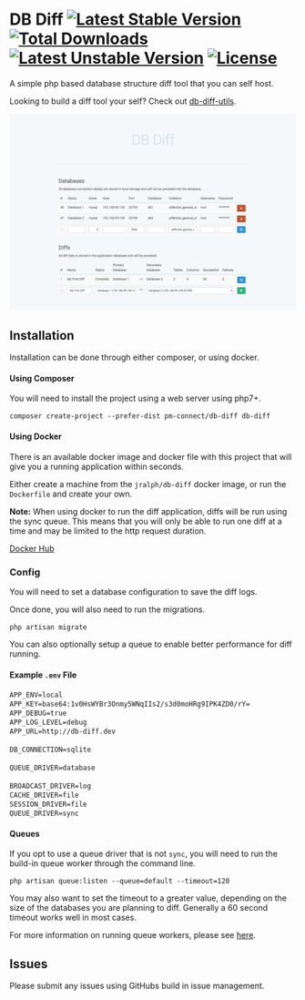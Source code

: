 # DB Diff [![Latest Stable Version](https://poser.pugx.org/pm-connect/db-diff/v/stable)](https://packagist.org/packages/pm-connect/db-diff) [![Total Downloads](https://poser.pugx.org/pm-connect/db-diff/downloads.svg)](https://packagist.org/packages/pm-connect/db-diff) [![Latest Unstable Version](https://poser.pugx.org/pm-connect/db-diff/v/unstable.svg)](https://packagist.org/packages/pm-connect/db-diff) [![License](https://poser.pugx.org/pm-connect/db-diff/license.svg)](https://packagist.org/packages/pm-connect/db-diff)

A simple php based database structure diff tool that you can self host.

Looking to build a diff tool your self? Check out [db-diff-utils](https://github.com/PM-Connect/db-diff-utils).

[![DB Diff](https://raw.githubusercontent.com/PM-Connect/db-diff/master/public/img/db-diff.png)](https://github.com/PM-Connect/db-diff)

## Installation

Installation can be done through either composer, or using docker.

#### Using Composer

You will need to install the project using a web server using php7+.

```
composer create-project --prefer-dist pm-connect/db-diff db-diff
```

#### Using Docker

There is an available docker image and docker file with this project that will give you a running application within seconds.

Either create a machine from the `jralph/db-diff` docker image, or run the `Dockerfile` and create your own.

__Note:__ When using docker to run the diff application, diffs will be run using the sync queue. This means that you will only be able to run one diff at a time and may be limited to the http request duration.

[Docker Hub](https://hub.docker.com/r/jralph/db-diff/)

### Config

You will need to set a database configuration to save the diff logs.

Once done, you will also need to run the migrations.

```
php artisan migrate
```

You can also optionally setup a queue to enable better performance for diff running.

#### Example `.env` File

```
APP_ENV=local
APP_KEY=base64:1v0HsWYBr3Onmy5WNqIIs2/s3d0moHRg9IPK4ZD0/rY=
APP_DEBUG=true
APP_LOG_LEVEL=debug
APP_URL=http://db-diff.dev

DB_CONNECTION=sqlite

QUEUE_DRIVER=database

BROADCAST_DRIVER=log
CACHE_DRIVER=file
SESSION_DRIVER=file
QUEUE_DRIVER=sync
```

#### Queues

If you opt to use a queue driver that is not `sync`, you will need to run the build-in queue worker through the command line.

```
php artisan queue:listen --queue=default --timeout=120
```

You may also want to set the timeout to a greater value, depending on the size of the databases you are planning to diff. Generally a 60 second timeout works well in most cases.

For more information on running queue workers, please see [here](https://laravel.com/docs/5.3/queues#running-the-queue-worker).

## Issues

Please submit any issues using GitHubs build in issue management.
